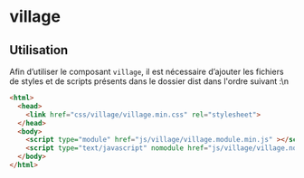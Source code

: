 # village

## Utilisation
Afin d’utiliser le composant `village`, il est nécessaire d’ajouter les fichiers de styles et de scripts présents dans le dossier dist dans l'ordre suivant :\n
```html
<html>
  <head>
    <link href="css/village/village.min.css" rel="stylesheet">
  </head>
  <body>
    <script type="module" href="js/village/village.module.min.js" ></script>
    <script type="text/javascript" nomodule href="js/village/village.nomodule.min.js" ></script>
  </body>
</html>
```